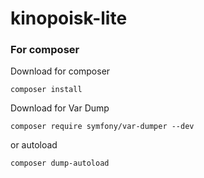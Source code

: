 # kinopoisk-lite


<h3>For composer</h3>

<p>Download for composer</p>

```
composer install
```

<p>Download for Var Dump</p>


```
composer require symfony/var-dumper --dev
```

or autoload


```
composer dump-autoload
```


  
